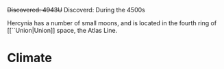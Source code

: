 ~~Discovered: 4943U~~
Discoverd: During the 4500s


Hercynia has a number of small moons, and is located
in the fourth ring of [[``Union|Union]] space, the Atlas Line.

# Climate

